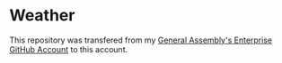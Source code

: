 # Weather

This repository was transfered from my [General Assembly's Enterprise GitHub Account](https://git.generalassemb.ly/francheska-guzman) to this account.